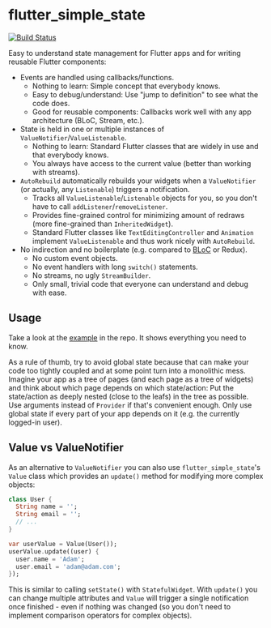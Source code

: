 # flutter_simple_state

[![Build Status](https://travis-ci.com/wkornewald/flutter_simple_state.svg?branch=master)](https://travis-ci.com/wkornewald/flutter_simple_state)

Easy to understand state management for Flutter apps and for writing reusable Flutter components:

* Events are handled using callbacks/functions.
  * Nothing to learn: Simple concept that everybody knows.
  * Easy to debug/understand: Use "jump to definition" to see what the code does.
  * Good for reusable components: Callbacks work well with any app architecture (BLoC, Stream, etc.).
* State is held in one or multiple instances of `ValueNotifier`/`ValueListenable`.
  * Nothing to learn: Standard Flutter classes that are widely in use and that everybody knows.
  * You always have access to the current value (better than working with streams).
* `AutoRebuild` automatically rebuilds your widgets when a `ValueNotifier` (or actually, any `Listenable`) triggers a notification.
  * Tracks all `ValueListenable`/`Listenable` objects for you, so you don't have to call `addListener`/`removeListener`.
  * Provides fine-grained control for minimizing amount of redraws (more fine-grained than `InheritedWidget`).
  * Standard Flutter classes like `TextEditingController` and `Animation` implement `ValueListenable` and thus work nicely with `AutoRebuild`.
* No indirection and no boilerplate (e.g. compared to [BLoC](https://www.didierboelens.com/2018/08/reactive-programming---streams---bloc/) or Redux).
  * No custom event objects.
  * No event handlers with long `switch()` statements.
  * No streams, no ugly `StreamBuilder`.
  * Only small, trivial code that everyone can understand and debug with ease.

## Usage

Take a look at the [example](https://github.com/wkornewald/flutter_simple_state/blob/master/example/lib/main.dart) in the repo.
It shows everything you need to know.

As a rule of thumb, try to avoid global state because that can make your code too tightly coupled and at some point turn into a monolithic mess.
Imagine your app as a tree of pages (and each page as a tree of widgets) and think about which page depends on which state/action:
Put the state/action as deeply nested (close to the leafs) in the tree as possible.
Use arguments instead of `Provider` if that's convenient enough.
Only use global state if every part of your app depends on it (e.g. the currently logged-in user).

## Value vs ValueNotifier

As an alternative to `ValueNotifier` you can also use `flutter_simple_state`'s `Value` class which provides an `update()` method for modifying more complex objects:

```dart
class User {
  String name = '';
  String email = '';
  // ...
}

var userValue = Value(User());
userValue.update((user) {
  user.name = 'Adam';
  user.email = 'adam@adam.com';
});
```

This is similar to calling `setState()` with `StatefulWidget`.
With `update()` you can change multiple attributes and `Value` will trigger a single notification once finished - even if nothing was changed (so you don't need to implement comparison operators for complex objects).
